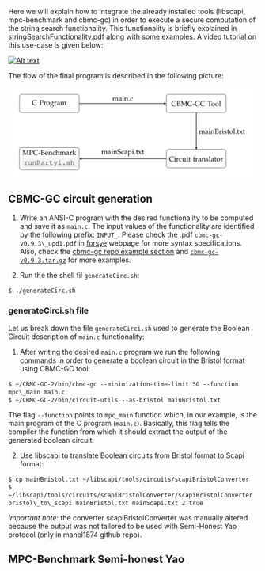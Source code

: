 Here we will explain how to integrate the already installed tools (libscapi, mpc-benchmark and cbmc-gc) in order to execute a secure computation of the string search functionality. This functionality is briefly explained in [stringSearchFunctionality.pdf](stringSearchFunctionality.pdf) along with some examples. A video tutorial on this use-case is given below:

[![Alt text](https://img.youtube.com/vi/VID/0.jpg)](https://www.youtube.com/watch?v=VID)

The flow of the final program is described in the following picture:

![workFlow](workFlow.png)

## CBMC-GC circuit generation

1. Write an ANSI-C program with the desired functionality to be computed and save it as `main.c`. The input values of the functionality are identified by the following prefix: `INPUT_`. Please check the .pdf `cbmc-gc-v0.9.3\_upd1.pdf` in [forsye](https://forsyte.at/software/cbmc-gc/) webpage for more syntax specifications. Also, check the [cbmc-gc repo example section](https://gitlab.com/securityengineering/CBMC-GC-2/-/tree/master/examples) and [`cbmc-gc-v0.9.3.tar.gz`](https://forsyte.at/software/cbmc-gc/) for more examples.

2. Run the the shell fil `generateCirc.sh`:
```
$ ./generateCirc.sh
```

### generateCirci.sh file

Let us break down the file `generateCirci.sh` used to generate the Boolean Circuit description of `main.c` functionality:

1. After writing the desired `main.c` program we run the following commands in order to generate a boolean circuit in the Bristol format using CBMC-GC tool:
```
$ ~/CBMC-GC-2/bin/cbmc-gc --minimization-time-limit 30 --function mpc\_main main.c
$ ~/CBMC-GC-2/bin/circuit-utils --as-bristol mainBristol.txt
```

The flag `--function` points to `mpc_main` function which, in our example, is the main program of the C program (`main.c`). Basically, this flag tells the compiler the function from which it should extract the output of the generated boolean circuit.

2. Use libscapi to translate Boolean circuits from Bristol format to Scapi format:
```
$ cp mainBristol.txt ~/libscapi/tools/circuits/scapiBristolConverter
$ ~/libscapi/tools/circuits/scapiBristolConverter/scapiBristolConverter bristol\_to\_scapi mainBristol.txt mainScapi.txt 2 true
```

*Important note*: the converter scapiBristolConverter was manually altered because the output was not tailored to be used with Semi-Honest Yao protocol (only in manel1874 github repo).


## MPC-Benchmark Semi-honest Yao












